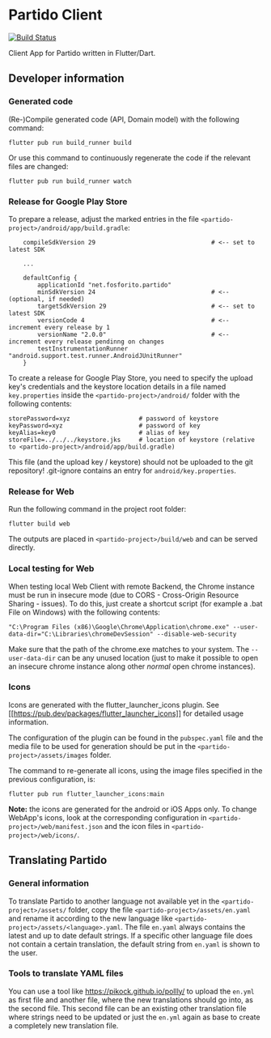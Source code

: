 # Partido Client
[![Build Status](https://ci.fosforito.net/api/badges/Fosforito/partido-client/status.svg)](https://ci.fosforito.net/Fosforito/partido-client)

Client App for Partido written in Flutter/Dart.

## Developer information

### Generated code

(Re-)Compile generated code (API, Domain model) with the following command:

```flutter pub run build_runner build```

Or use this command to continuously regenerate the code if the relevant files are changed:

```flutter pub run build_runner watch```

### Release for Google Play Store

To prepare a release, adjust the marked entries in the file `<partido-project>/android/app/build.gradle`:

```
    compileSdkVersion 29                                # <-- set to latest SDK

    ...

    defaultConfig {
        applicationId "net.fosforito.partido"
        minSdkVersion 24                                # <-- (optional, if needed)
        targetSdkVersion 29                             # <-- set to latest SDK
        versionCode 4                                   # <-- increment every release by 1 
        versionName "2.0.0"                             # <-- increment every release pendinng on changes
        testInstrumentationRunner "android.support.test.runner.AndroidJUnitRunner"
    }
```

To create a release for Google Play Store, you need to specify the upload key's credentials and the
keystore location details in a file named `key.properties` inside the `<partido-project>/android/`
folder with the following contents:

```
storePassword=xyz                   # password of keystore
keyPassword=xyz                     # password of key
keyAlias=key0                       # alias of key
storeFile=../../../keystore.jks     # location of keystore (relative to <partido-project>/android/app/build.gradle)
```

This file (and the upload key / keystore) should not be uploaded to the git repository! .git-ignore
contains an entry for `android/key.properties`.

### Release for Web

Run the following command in the project root folder:

```flutter build web```

The outputs are placed in `<partido-project>/build/web` and can be served directly.

### Local testing for Web

When testing local Web Client with remote Backend, the Chrome instance must be run in insecure mode (due
to CORS - Cross-Origin Resource Sharing - issues). To do this, just create a shortcut script (for example
a .bat File on Windows) with the following contents:

```
"C:\Program Files (x86)\Google\Chrome\Application\chrome.exe" --user-data-dir="C:\Libraries\chromeDevSession" --disable-web-security
```

Make sure that the path of the chrome.exe matches to your system. The `--user-data-dir` can be any
unused location (just to make it possible to open an insecure chrome instance along other _normal_
open chrome instances).

### Icons

Icons are generated with the flutter_launcher_icons plugin.
See [[https://pub.dev/packages/flutter_launcher_icons]] for detailed usage information.

The configuration of the plugin can be found in the `pubspec.yaml` file and the media file to be used for
generation should be put in the `<partido-project>/assets/images` folder.

The command to re-generate all icons, using the image files specified in the previous configuration, is:

```flutter pub run flutter_launcher_icons:main```

**Note:** the icons are generated for the android or iOS Apps only. To change WebApp's icons, look at the
corresponding configuration in `<partido-project>/web/manifest.json` and the icon files in
`<partido-project>/web/icons/`.

## Translating Partido

### General information

To translate Partido to another language not available yet in the `<partido-project>/assets/` folder, 
copy the file `<partido-project>/assets/en.yaml` and rename it according to the new language like
`<partido-project>/assets/<language>.yaml`. The file `en.yaml` always contains the latest and up to
date default strings. If a specific other language file does not contain a certain translation, the
default string from `en.yaml` is shown to the user.

### Tools to translate YAML files

You can use a tool like https://pikock.github.io/pollly/ to upload the `en.yml` as first file and
another file, where the new translations should go into, as the second file. This second file can be
an existing other translation file where strings need to be updated or just the `en.yml` again as
base to create a completely new translation file.
